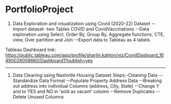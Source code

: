 # PortfolioProject

1. Data Exploration and visualization using Covid (2020-22) Dataset
--Import dataset- two Tables COVID and CovidVaccinations
--Data exploration using Select, Order By, Group By, Aggregate functions, CTE, view, Over partition and Join
--Export data to Tableau as 4 tabels

Tableau Dashboard link: https://public.tableau.com/app/profile/sharlin.kahlon/viz/CovidDasboard_16490026059660/Dashboard1?publish=yes

---------------------------------------
1. Data Cleaning using Nashville Housing Dataset
Steps:-Cleaning Data
--Standardize Data Format
--Populate Property Address Data
--Breaking out address into individual Columns (address, City, State)
--Change Y and to YES and NO in 'sold as vacant' column
--Remove Duplicates
--Delete Unused Columns 
